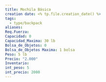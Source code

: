 ```yaml
---
title: Mochila Básica
creation date: <% tp.file.creation_date() %>
tags:
  - type/backpack
aliases: 
Req.Fuerza: 
Capacidad: 0
Capacidad_Maxima: 30 lb
Bolsa_de_Objetos: 0
Bolsa_de_Objetos Maxima: 1 bolsa
Peso: 5 lb
Precio: "2.000"
Inventario: 
int_peso: 5
int_precio: 2000
---
```


